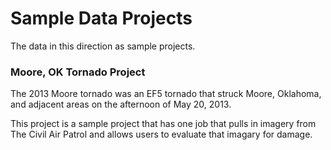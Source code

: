 Sample Data Projects
====

The data in this direction as sample projects.

### Moore, OK Tornado Project
The 2013 Moore tornado was an EF5 tornado that struck Moore, Oklahoma, and adjacent areas on the afternoon of May 20, 2013.

This project is a sample project that has one job that pulls in imagery from The Civil Air Patrol and allows users to evaluate that imagary for damage.



